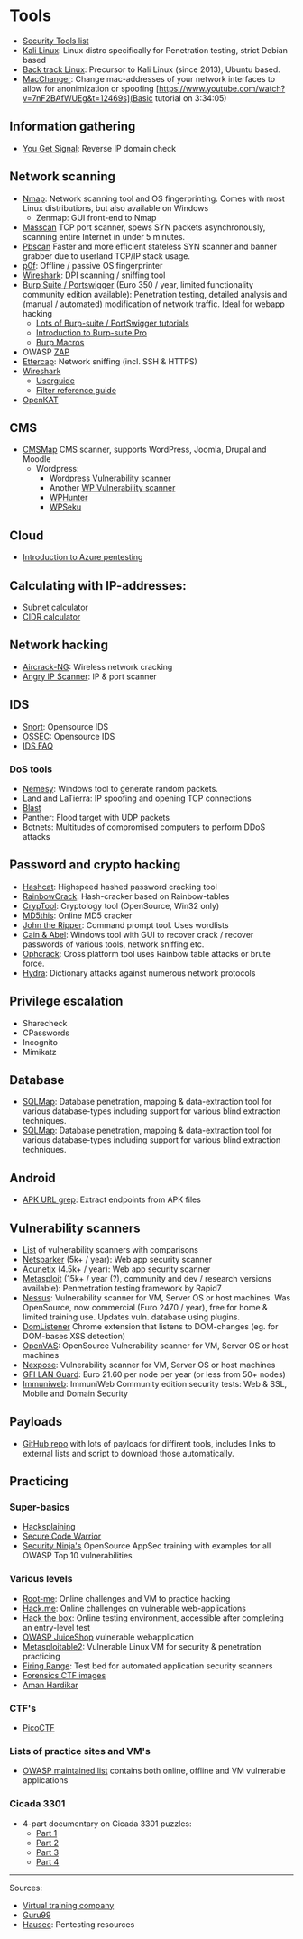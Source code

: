 # Tools

* [Security Tools list](https://sectools.org)
* [Kali Linux](https://www.kali.org/downloads/): Linux distro specifically for Penetration testing, strict Debian based
* [Back track Linux](https://www.backtrack-linux.org/): Precursor to Kali Linux (since 2013), Ubuntu based.
* [MacChanger](https://www.hackingtutorials.org/general-tutorials/mac-address-spoofing-with-macchanger/): Change mac-addresses of your network interfaces to allow for anonimization or spoofing [https://www.youtube.com/watch?v=7nF2BAfWUEg&t=12469s](Basic tutorial on 3:34:05)

## Information gathering
* [You Get Signal](https://www.yougetsignal.com/tools/web-sites-on-web-server/): Reverse IP domain check

## Network scanning
* [Nmap](https://nmap.org/): Network scanning tool and OS fingerprinting. Comes with most Linux distributions, but also available on Windows
  * Zenmap: GUI front-end to Nmap
* [Masscan](https://github.com/robertdavidgraham/masscan) TCP port scanner, spews SYN packets asynchronously, scanning entire Internet in under 5 minutes.
* [Pbscan](https://github.com/gvb84/pbscan) Faster and more efficient stateless SYN scanner and banner grabber due to userland TCP/IP stack usage. 
* [p0f](http://lcamtuf.coredump.cx/p0f3/): Offline / passive OS fingerprinter
* [Wireshark](https://www.wireshark.org): DPI scanning / sniffing tool
* [Burp Suite / Portswigger](https://portswigger.net/burp/communitydownload) (Euro 350 / year, limited functionality community edition available): Penetration testing, detailed analysis and (manual / automated) modification of network traffic. Ideal for webapp hacking
  * [Lots of Burp-suite / PortSwigger tutorials](https://portswigger.net/web-security)
  * [Introduction to Burp-suite Pro](https://www.gracefulsecurity.com/introduction-to-burp-suite-pro/)
  * [Burp Macros](https://www.gracefulsecurity.com/burp-macros-re-authentication/)
* OWASP [ZAP](https://owasp.org/www-project-zap/)
* [Ettercap](http://www.ettercap-project.org/ettercap/downloads.html): Network sniffing (incl. SSH & HTTPS)
* [Wireshark](https://www.wireshark.org)
  * [Userguide](https://www.wireshark.org/docs/wsug_html_chunked/)
  * [Filter reference guide](https://www.wireshark.org/docs/dfref/)
* [OpenKAT](https://github.com/minvws/nl-kat-coordination)

## CMS
* [CMSMap](https://github.com/Dionach/CMSmap) CMS scanner, supports WordPress, Joomla, Drupal and Moodle
  * Wordpress:
    * [Wordpress Vulnerability scanner](https://github.com/RamadhanAmizudin/Wordpress-scanner)
    * Another [WP Vulnerability scanner](https://github.com/10up/wp-vulnerability-scanner)
    * [WPHunter](https://github.com/Jamalc0m/wphunter)
    * [WPSeku](https://github.com/m4ll0k/WPSeku)

## Cloud
* [Introduction to Azure pentesting](https://www.gracefulsecurity.com/an-introduction-to-pentesting-azure/)

## Calculating with IP-addresses:
* [Subnet calculator](http://www.subnet-calculator.com/)
* [CIDR calculator](http://www.subnet-calculator.com/cidr.php)

## Network hacking
* [Aircrack-NG](https://www.aircrack-ng.org/downloads.html): Wireless network cracking
* [Angry IP Scanner](https://angryip.org/download/#linux): IP & port scanner

## IDS
* [Snort](https://www.snort.org/): Opensource IDS
* [OSSEC](https://www.ossec.net/): Opensource IDS
* [IDS FAQ](http://www.linuxsecurity.com/resource_files/intrusion_detection/network-intrusion-detection.html)

### DoS tools
* [Nemesy](http://packetstormsecurity.com/files/25599/nemesy13.zip.html): Windows tool to generate random packets.
* Land and LaTierra: IP spoofing and opening TCP connections
* [Blast](http://www.opencomm.co.uk/products/blast/features.php)
* Panther: Flood target with UDP packets
* Botnets: Multitudes of compromised computers to perform DDoS attacks

## Password and crypto hacking
* [Hashcat](https://hashcat.net/hashcat/): Highspeed hashed password cracking tool
* [RainbowCrack](http://project-rainbowcrack.com/index.htm): Hash-cracker based on Rainbow-tables
* [CrypTool](https://www.cryptool.org/en/ct1-downloads): Cryptology tool (OpenSource, Win32 only)
* [MD5this](http://www.md5this.com/): Online MD5 cracker
* [John the Ripper](http://www.openwall.com/john/): Command prompt tool. Uses wordlists
* [Cain & Abel](http://www.softpedia.com/get/Security/Decrypting-Decoding/Cain-and-Abel.shtml): Windows tool with GUI to recover crack / recover passwords of various tools, network sniffing etc.
* [Ophcrack](http://ophcrack.sourceforge.net/): Cross platform tool uses Rainbow table attacks or brute force.
* [Hydra](https://sectools.org/tool/hydra/): Dictionary attacks against numerous network protocols

## Privilege escalation
* Sharecheck
* CPasswords
* Incognito
* Mimikatz

## Database
* [SQLMap](http://sqlmap.org/): Database penetration, mapping & data-extraction tool for various database-types including support for various blind extraction techniques.
* [SQLMap](tools/sqlmap.md): Database penetration, mapping & data-extraction tool for various database-types including support for various blind extraction techniques.

## Android
* [APK URL grep](https://github.com/ndelphit/apkurlgrep): Extract endpoints from APK files


## Vulnerability scanners
* [List](https://sectools.org/tag/vuln-scanners/) of vulnerability scanners with comparisons
* [Netsparker](https://www.netsparker.com) (5k+ / year): Web app security scanner
* [Acunetix](https://www.acunetix.com/web-vulnerability-scanner/) (4.5k+ / year): Web app security scanner
* [Metasploit](https://www.metasploit.com/) (15k+ / year (?), community and dev / research versions available): Penmetration testing framework by Rapid7
* [Nessus](https://www.tenable.com/downloads/nessus): Vulnerability scanner for VM, Server OS or host machines. Was OpenSource, now commercial (Euro 2470 / year), free for home & limited training use. Updates vuln. database using plugins.
* [DomListener](https://chrome.google.com/webstore/detail/domlistener/jlfdgnlpibogjanomigieemaembjeolj?hl=en) Chrome extension that listens to DOM-changes (eg. for DOM-bases XSS detection)
* [OpenVAS](http://www.openvas.org/): OpenSource Vulnerability scanner for VM, Server OS or host machines
* [Nexpose](https://www.rapid7.com/products/nexpose/): Vulnerability scanner for VM, Server OS or host machines
* [GFI LAN Guard](https://www.gfi.com/products-and-solutions/network-security-solutions/gfi-languard): Euro 21.60 per node per year (or less from 50+ nodes)  
* [Immuniweb](https://www.immuniweb.com/free/): ImmuniWeb Community edition security tests: Web & SSL, Mobile and Domain Security

## Payloads
* [GitHub repo](https://github.com/foospidy/payloads) with lots of payloads for diffirent tools, includes links to external lists and script to download those automatically.

## Practicing

### Super-basics
* [Hacksplaining](https://www.hacksplaining.com/lessons)
* [Secure Code Warrior](https://portal.securecodewarrior.com/#/website-trial/)
* [Security Ninja's](https://github.com/cniemira/security-ninjas) OpenSource AppSec training with examples for all OWASP Top 10 vulnerabilities

### Various levels
* [Root-me](https://www.root-me.org/?lang=en): Online challenges and VM to practice hacking
* [Hack.me](https://hack.me/): Online challenges on vulnerable web-applications
* [Hack the box](https://www.hackthebox.eu/): Online testing environment, accessible after completing an entry-level test
* [OWASP JuiceShop](https://www.owasp.org/index.php/OWASP_Juice_Shop_Project) vulnerable webapplication
* [Metasploitable2](https://sourceforge.net/projects/metasploitable/files/Metasploitable2/): Vulnerable Linux VM for security & penetration practicing
* [Firing Range](https://public-firing-range.appspot.com/): Test bed for automated application security scanners
* [Forensics CTF images](https://dfir.training/resources/downloads/ctf-forensic-test-images)
* [Aman Hardikar](https://www.amanhardikar.com/mindmaps/Practice.html)

### CTF's
* [PicoCTF](https://picoctf.com/)

### Lists of practice sites and VM's
* [OWASP maintained list](https://github.com/OWASP/OWASP-VWAD) contains both online, offline and VM vulnerable applications

### Cicada 3301
* 4-part documentary on Cicada 3301 puzzles:
  * [Part 1](https://www.youtube.com/watch?v=RatbYqc0-jE)
  * [Part 2](https://www.youtube.com/watch?v=Rx8pfheh6aI)
  * [Part 3](https://www.youtube.com/watch?v=HRYyhdTHraU)
  * [Part 4](https://www.youtube.com/watch?v=GanHp3XCYgg)

---------------
Sources:
* [Virtual training company](https://www.youtube.com/watch?v=wWKbQIfEGrQ&index=2&list=PL_pOCSwlf9XkyacNSmF5ZtjeMeP4ap8KI)
* [Guru99](https://www.guru99.com/ethical-hacking-tutorials.html)
* [Hausec](https://hausec.com/): Pentesting resources